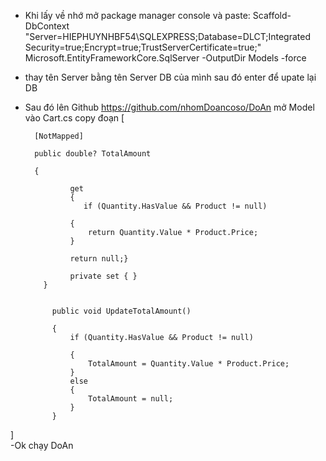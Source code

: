 - Khi lấy về nhớ mở package manager console và paste: Scaffold-DbContext "Server=HIEPHUYNHBF54\SQLEXPRESS;Database=DLCT;Integrated Security=true;Encrypt=true;TrustServerCertificate=true;" Microsoft.EntityFrameworkCore.SqlServer -OutputDir Models -force
  
- thay tên Server bằng tên Server DB của mình sau đó enter để upate lại DB
- Sau đó lên Github https://github.com/nhomDoancoso/DoAn mở Model vào Cart.cs copy đoạn
[

        [NotMapped]

        public double? TotalAmount

        {

                get    
                { 
                   if (Quantity.HasValue && Product != null)
                
                {
                    return Quantity.Value * Product.Price;
                }
            
                return null;}
        
                private set { }
          }
        
        
            public void UpdateTotalAmount()
        
            {
                if (Quantity.HasValue && Product != null)
                
                {
                    TotalAmount = Quantity.Value * Product.Price;
                }
                else
                {
                    TotalAmount = null;
                }
            }
]  
  -Ok chạy DoAn
